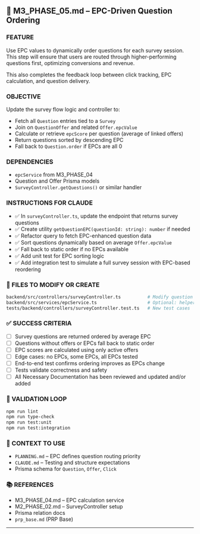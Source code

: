 ## 🚧 M3\_PHASE\_05.md – EPC-Driven Question Ordering

### FEATURE

Use EPC values to dynamically order questions for each survey session. This step will ensure that users are routed through higher-performing questions first, optimizing conversions and revenue.

This also completes the feedback loop between click tracking, EPC calculation, and question delivery.

### OBJECTIVE

Update the survey flow logic and controller to:

* Fetch all `Question` entries tied to a `Survey`
* Join on `QuestionOffer` and related `Offer.epcValue`
* Calculate or retrieve `epcScore` per question (average of linked offers)
* Return questions sorted by descending EPC
* Fall back to `Question.order` if EPCs are all 0

### DEPENDENCIES

* `epcService` from M3\_PHASE\_04
* Question and Offer Prisma models
* `SurveyController.getQuestions()` or similar handler

### INSTRUCTIONS FOR CLAUDE

* ✅ In `surveyController.ts`, update the endpoint that returns survey questions
* ✅ Create utility `getQuestionEPC(questionId: string): number` if needed
* ✅ Refactor query to fetch EPC-enhanced question data
* ✅ Sort questions dynamically based on average `Offer.epcValue`
* ✅ Fall back to static order if no EPCs available
* ✅ Add unit test for EPC sorting logic
* ✅ Add integration test to simulate a full survey session with EPC-based reordering

### 📁 FILES TO MODIFY OR CREATE

```bash
backend/src/controllers/surveyController.ts          # Modify question retrieval
backend/src/services/epcService.ts                   # Optional: helper for question EPC
tests/backend/controllers/surveyController.test.ts   # New test cases
```

### ✅ SUCCESS CRITERIA

* [ ] Survey questions are returned ordered by average EPC
* [ ] Questions without offers or EPCs fall back to static order
* [ ] EPC scores are calculated using only active offers
* [ ] Edge cases: no EPCs, some EPCs, all EPCs tested
* [ ] End-to-end test confirms ordering improves as EPCs change
* [ ] Tests validate correctness and safety
* [ ] All Necessary Documentation has been reviewed and updated and/or added

### 🧪 VALIDATION LOOP

```bash
npm run lint
npm run type-check
npm run test:unit
npm run test:integration
```

### 🧠 CONTEXT TO USE

* `PLANNING.md` – EPC defines question routing priority
* `CLAUDE.md` – Testing and structure expectations
* Prisma schema for `Question`, `Offer`, `Click`

### 📚 REFERENCES

* M3\_PHASE\_04.md – EPC calculation service
* M2\_PHASE\_02.md – SurveyController setup
* Prisma relation docs
* `prp_base.md` (PRP Base)

---
